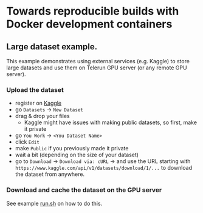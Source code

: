 # Towards reproducible builds with Docker development containers

## Large dataset example.

This example demonstrates using external services (e.g. Kaggle) to store large datasets and use them on Telerun GPU server (or any remote GPU server).

### Upload the dataset
* register on [Kaggle](https://www.kaggle.com/)
* go `Datasets` -> `New Dataset`
* drag & drop your files
    * Kaggle might have issues with making public datasets, so first, make it private
* go `You Work` -> `<You Dataset Name>`
* click `Edit`
* make `Public` if you previously made it private
* wait a bit (depending on the size of your dataset)
* go to `Download` -> `Download via: cURL` -> and use the URL starting with `https://www.kaggle.com/api/v1/datasets/download/1/...` to download the dataset from anywhere.

### Download and cache the dataset on the GPU server

See example [run.sh](src/run.sh) on how to do this.
